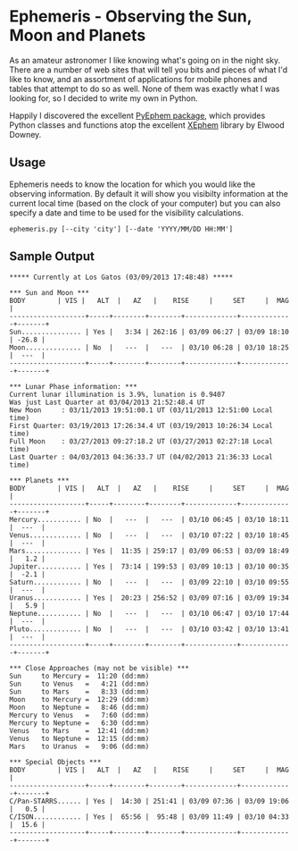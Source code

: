 # Ephemeris - Observing the Sun, Moon and Planets

As an amateur astronomer I like knowing what's going on in the night sky.  There are a number of web sites that will tell you bits and pieces of what I'd like to know, and an assortment of applications for mobile phones and tables that attempt to do so as well.  None of them was exactly what I was looking for, so I decided to write my own in Python.

Happily I discovered the excellent [PyEphem package](http://rodesmill.org/pyephem), which provides Python classes and functions atop the excellent [XEphem](http://www.clearskyinstitute.com/xephem) library by Elwood Downey.

## Usage 

Ephemeris needs to know the location for which you would like the observing information.  By default it will show you visibilty information at the current local time (based on the clock of your computer) but you can also specify a date and time to be used for the visibility calculations.

```
ephemeris.py [--city 'city'] [--date 'YYYY/MM/DD HH:MM']
```

## Sample Output
    ***** Currently at Los Gatos (03/09/2013 17:48:48) *****
    
    *** Sun and Moon ***
    BODY        | VIS |   ALT  |   AZ   |    RISE     |     SET     |  MAG  |
    -------------------+-----+--------+--------+-------------+-------------+-------+
    Sun............... | Yes |   3:34 | 262:16 | 03/09 06:27 | 03/09 18:10 | -26.8 |
    Moon.............. | No  |   ---  |   ---  | 03/10 06:28 | 03/10 18:25 |  ---  |
    -------------------+-----+--------+--------+-------------+-------------+-------+
    
    *** Lunar Phase information: ***
    Current lunar illumination is 3.9%, lunation is 0.9407
    Was just Last Quarter at 03/04/2013 21:52:48.4 UT
    New Moon     : 03/11/2013 19:51:00.1 UT (03/11/2013 12:51:00 Local time)
    First Quarter: 03/19/2013 17:26:34.4 UT (03/19/2013 10:26:34 Local time)
    Full Moon    : 03/27/2013 09:27:18.2 UT (03/27/2013 02:27:18 Local time)
    Last Quarter : 04/03/2013 04:36:33.7 UT (04/02/2013 21:36:33 Local time)
    
    *** Planets ***
    BODY        | VIS |   ALT  |   AZ   |    RISE     |     SET     |  MAG  |
    -------------------+-----+--------+--------+-------------+-------------+-------+
    Mercury........... | No  |   ---  |   ---  | 03/10 06:45 | 03/10 18:11 |  ---  |
    Venus............. | No  |   ---  |   ---  | 03/10 07:22 | 03/10 18:45 |  ---  |
    Mars.............. | Yes |  11:35 | 259:17 | 03/09 06:53 | 03/09 18:49 |   1.2 |
    Jupiter........... | Yes |  73:14 | 199:53 | 03/09 10:13 | 03/10 00:35 |  -2.1 |
    Saturn............ | No  |   ---  |   ---  | 03/09 22:10 | 03/10 09:55 |  ---  |
    Uranus............ | Yes |  20:23 | 256:52 | 03/09 07:16 | 03/09 19:34 |   5.9 |
    Neptune........... | No  |   ---  |   ---  | 03/10 06:47 | 03/10 17:44 |  ---  |
    Pluto............. | No  |   ---  |   ---  | 03/10 03:42 | 03/10 13:41 |  ---  |
    -------------------+-----+--------+--------+-------------+-------------+-------+
    
    *** Close Approaches (may not be visible) ***
    Sun     to Mercury =  11:20 (dd:mm)
    Sun     to Venus   =   4:21 (dd:mm)
    Sun     to Mars    =   8:33 (dd:mm)
    Moon    to Mercury =  12:29 (dd:mm)
    Moon    to Neptune =   8:46 (dd:mm)
    Mercury to Venus   =   7:60 (dd:mm)
    Mercury to Neptune =   6:30 (dd:mm)
    Venus   to Mars    =  12:41 (dd:mm)
    Venus   to Neptune =  12:15 (dd:mm)
    Mars    to Uranus  =   9:06 (dd:mm)
    
    *** Special Objects ***
    BODY        | VIS |   ALT  |   AZ   |    RISE     |     SET     |  MAG  |
    -------------------+-----+--------+--------+-------------+-------------+-------+
    C/Pan-STARRS...... | Yes |  14:30 | 251:41 | 03/09 07:36 | 03/09 19:06 |   0.5 |
    C/ISON............ | Yes |  65:56 |  95:48 | 03/09 11:49 | 03/10 04:33 |  15.6 |
    -------------------+-----+--------+--------+-------------+-------------+-------+
    
